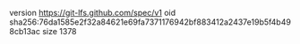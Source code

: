 version https://git-lfs.github.com/spec/v1
oid sha256:76da1585e2f32a84621e69fa7371176942bf883412a2437e19b5f4b498cb13ac
size 1378
